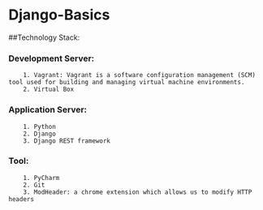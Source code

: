 # Django-Basics

##Technology Stack:
###	Development Server:
		1. Vagrant: Vagrant is a software configuration management (SCM) tool used for building and managing virtual machine environments. 
		2. Virtual Box 
### Application Server: 
		1. Python 
		2. Django 
		3. Django REST framework 
### Tool: 
		1. PyCharm 
		2. Git 
		3. ModHeader: a chrome extension which allows us to modify HTTP headers
